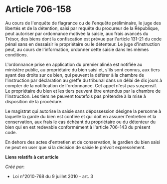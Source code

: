 # Article 706-158

Au cours de l'enquête de flagrance ou de l'enquête préliminaire, le juge des libertés et de la détention, saisi par requête
du procureur de la République, peut autoriser par ordonnance motivée la saisie, aux frais avancés du Trésor, des biens dont
la confiscation est prévue par l'article 131-21 du code pénal sans en dessaisir le propriétaire ou le détenteur. Le juge
d'instruction peut, au cours de l'information, ordonner cette saisie dans les mêmes conditions. 

L'ordonnance prise en application du premier alinéa est notifiée au ministère public, au propriétaire du bien saisi et, s'ils
sont connus, aux tiers ayant des droits sur ce bien, qui peuvent la déférer à la chambre de l'instruction par déclaration au
greffe du tribunal dans un délai de dix jours à compter de la notification de l'ordonnance. Cet appel n'est pas suspensif. Le
propriétaire du bien et les tiers peuvent être entendus par la chambre de l'instruction. Les tiers ne peuvent toutefois pas
prétendre à la mise à disposition de la procédure. 

Le magistrat qui autorise la saisie sans dépossession désigne la personne à laquelle la garde du bien est confiée et qui doit
en assurer l'entretien et la conservation, aux frais le cas échéant du propriétaire ou du détenteur du bien qui en est
redevable conformément à l'article 706-143 du présent code. 

En dehors des actes d'entretien et de conservation, le gardien du bien saisi ne peut en user que si la décision de saisie le
prévoit expressément.

**Liens relatifs à cet article**

_Créé par_:

  - Loi n°2010-768 du 9 juillet 2010 - art. 3
